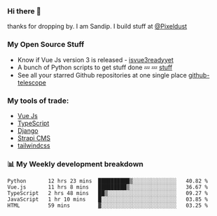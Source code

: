### Hi there 👋

thanks for dropping by.
I am Sandip. I build stuff at [@Pixeldust](github.com/pixeldust-in/)

###  **My Open Source Stuff**

 - Know if Vue Js version 3 is released -  [isvue3readyyet](https://github.com/sandiprb/isvue3readyyet)
 - A bunch of Python scripts to get stuff done 💤 💤 [stuff](https://github.com/sandiprb/stuff)
 - See all your starred Github repositories at one single place [github-telescope](https://github.com/sandiprb/github-telescope)



###  **My tools of trade:**
 - [Vue Js](https://github.com/vuejs/vue/)
 - [TypeScript](https://github.com/microsoft/TypeScript)
 - [Django](github.com/django/django)
 - [Strapi CMS](github.com/strapi/strapi)
 - [tailwindcss](https://github.com/tailwindlabs/tailwindcss)


###  📊 **My Weekly development breakdown**
<!--START_SECTION:waka-->
```text
Python       12 hrs 23 mins  ██████████▒░░░░░░░░░░░░░░   40.82 % 
Vue.js       11 hrs 8 mins   █████████▒░░░░░░░░░░░░░░░   36.67 % 
TypeScript   2 hrs 48 mins   ██▒░░░░░░░░░░░░░░░░░░░░░░   09.27 % 
JavaScript   1 hr 10 mins    █░░░░░░░░░░░░░░░░░░░░░░░░   03.85 % 
HTML         59 mins         ▓░░░░░░░░░░░░░░░░░░░░░░░░   03.25 % 
```
<!--END_SECTION:waka-->
